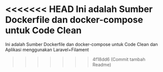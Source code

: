 <<<<<<< HEAD
Ini adalah Sumber Dockerfile dan docker-compose untuk Code Clean
=======
Ini adalah Sumber Dockerfile dan docker-compose untuk Code Clean dan Aplikasi menggunakan Laravel+Filament
>>>>>>> 4f18dd6 (Commit tambah Readme)
